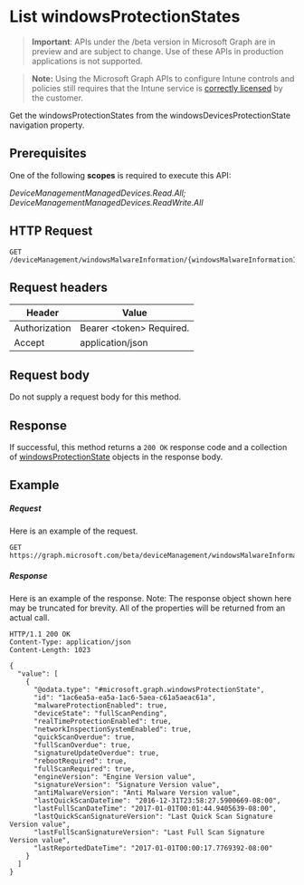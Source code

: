 ﻿# List windowsProtectionStates

> **Important**: APIs under the /beta version in Microsoft Graph are in preview and are subject to change. Use of these APIs in production applications is not supported.

> **Note:** Using the Microsoft Graph APIs to configure Intune controls and policies still requires that the Intune service is [correctly licensed](https://go.microsoft.com/fwlink/?linkid=839381) by the customer.

Get the windowsProtectionStates from the windowsDevicesProtectionState navigation property.
## Prerequisites
One of the following **scopes** is required to execute this API:

*DeviceManagementManagedDevices.Read.All; DeviceManagementManagedDevices.ReadWrite.All*
## HTTP Request
<!-- {
  "blockType": "ignored"
}
-->
```http
GET /deviceManagement/windowsMalwareInformation/{windowsMalwareInformationId}/windowsDevicesProtectionState/
```

## Request headers
|Header|Value|
|---|---|
|Authorization|Bearer &lt;token&gt; Required.|
|Accept|application/json|

## Request body
Do not supply a request body for this method.

## Response

If successful, this method returns a `200 OK` response code and a collection of [windowsProtectionState](../resources/intune_endpointprotection_windowsprotectionstate.md) objects in the response body.

## Example

##### Request

Here is an example of the request.
```http
GET https://graph.microsoft.com/beta/deviceManagement/windowsMalwareInformation/{windowsMalwareInformationId}/windowsDevicesProtectionState/
```

##### Response

Here is an example of the response. Note: The response object shown here may be truncated for brevity. All of the properties will be returned from an actual call.
```http
HTTP/1.1 200 OK
Content-Type: application/json
Content-Length: 1023

{
  "value": [
    {
      "@odata.type": "#microsoft.graph.windowsProtectionState",
      "id": "1ac6ea5a-ea5a-1ac6-5aea-c61a5aeac61a",
      "malwareProtectionEnabled": true,
      "deviceState": "fullScanPending",
      "realTimeProtectionEnabled": true,
      "networkInspectionSystemEnabled": true,
      "quickScanOverdue": true,
      "fullScanOverdue": true,
      "signatureUpdateOverdue": true,
      "rebootRequired": true,
      "fullScanRequired": true,
      "engineVersion": "Engine Version value",
      "signatureVersion": "Signature Version value",
      "antiMalwareVersion": "Anti Malware Version value",
      "lastQuickScanDateTime": "2016-12-31T23:58:27.5900669-08:00",
      "lastFullScanDateTime": "2017-01-01T00:01:44.9405639-08:00",
      "lastQuickScanSignatureVersion": "Last Quick Scan Signature Version value",
      "lastFullScanSignatureVersion": "Last Full Scan Signature Version value",
      "lastReportedDateTime": "2017-01-01T00:00:17.7769392-08:00"
    }
  ]
}
```




